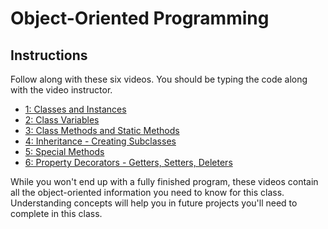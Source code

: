 # Object-Oriented Programming

## Instructions
Follow along with these six videos. You should be typing the code along with the video instructor.
* [1: Classes and Instances](https://drive.google.com/file/d/1Xtr9aulC0YnLrdejnSOIvuwJkfc28I1V/view?usp=sharing)
* [2: Class Variables](https://drive.google.com/file/d/1DdFN2G1vYNTyATxWS3gQQaGoUevzkT6G/view?usp=sharing)
* [3: Class Methods and Static Methods](https://drive.google.com/file/d/1HMDAW6XF1mN8ePWkhFfZxElTpdIvUX4I/view?usp=sharing)
* [4: Inheritance - Creating Subclasses](https://drive.google.com/file/d/1R8_S5RJL3Hensoy7sCCRrjHNzrlhosHA/view?usp=sharing)
* [5: Special Methods](https://drive.google.com/file/d/1ieLf-bTi-b78PWx_7rgAiXDGZPAnQl91/view?usp=sharing)
* [6: Property Decorators - Getters, Setters, Deleters](https://drive.google.com/file/d/1HXqd76OKzdTNR_jISn7YSr0mNsGILBlE/view?usp=sharing)

While you won't end up with a fully finished program, these videos contain all the object-oriented information you need to know for this class. Understanding concepts will help you in future projects you'll need to complete in this class.
